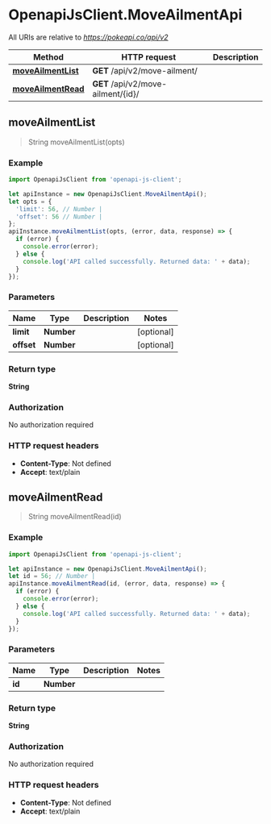 # OpenapiJsClient.MoveAilmentApi

All URIs are relative to *https://pokeapi.co/api/v2*

Method | HTTP request | Description
------------- | ------------- | -------------
[**moveAilmentList**](MoveAilmentApi.md#moveAilmentList) | **GET** /api/v2/move-ailment/ | 
[**moveAilmentRead**](MoveAilmentApi.md#moveAilmentRead) | **GET** /api/v2/move-ailment/{id}/ | 



## moveAilmentList

> String moveAilmentList(opts)



### Example

```javascript
import OpenapiJsClient from 'openapi-js-client';

let apiInstance = new OpenapiJsClient.MoveAilmentApi();
let opts = {
  'limit': 56, // Number | 
  'offset': 56 // Number | 
};
apiInstance.moveAilmentList(opts, (error, data, response) => {
  if (error) {
    console.error(error);
  } else {
    console.log('API called successfully. Returned data: ' + data);
  }
});
```

### Parameters


Name | Type | Description  | Notes
------------- | ------------- | ------------- | -------------
 **limit** | **Number**|  | [optional] 
 **offset** | **Number**|  | [optional] 

### Return type

**String**

### Authorization

No authorization required

### HTTP request headers

- **Content-Type**: Not defined
- **Accept**: text/plain


## moveAilmentRead

> String moveAilmentRead(id)



### Example

```javascript
import OpenapiJsClient from 'openapi-js-client';

let apiInstance = new OpenapiJsClient.MoveAilmentApi();
let id = 56; // Number | 
apiInstance.moveAilmentRead(id, (error, data, response) => {
  if (error) {
    console.error(error);
  } else {
    console.log('API called successfully. Returned data: ' + data);
  }
});
```

### Parameters


Name | Type | Description  | Notes
------------- | ------------- | ------------- | -------------
 **id** | **Number**|  | 

### Return type

**String**

### Authorization

No authorization required

### HTTP request headers

- **Content-Type**: Not defined
- **Accept**: text/plain

